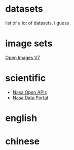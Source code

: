 # datasets
list of a lot of datasets. i guess

# image sets
[Open Images V7](https://storage.googleapis.com/openimages/web/index.html)

# scientific
- [Nasa Open APIs](https://api.nasa.gov/)
- [Nasa Data Portal](https://data.nasa.gov/browse?q=machine-learning)

# english


# chinese
